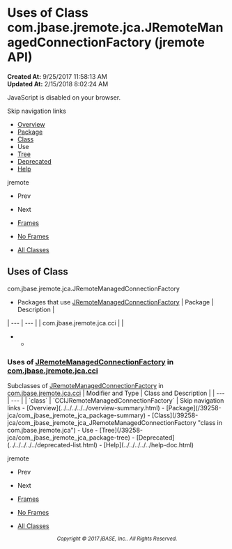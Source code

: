 # Uses of Class com.jbase.jremote.jca.JRemoteManagedConnectionFactory (jremote   API)

**Created At:** 9/25/2017 11:58:13 AM  
**Updated At:** 2/15/2018 8:02:24 AM  

<script type="text/javascript"><!--
    try {
        if (location.href.indexOf('is-external=true') == -1) {
            parent.document.title="Uses of Class com.jbase.jremote.jca.JRemoteManagedConnectionFactory (jremote   API)";
        }
    }
    catch(err) {
    }
//--></script><noscript><div>JavaScript is disabled on your browser.</div></noscript><!-- ========= START OF TOP NAVBAR ======= -->
<!--   -->
Skip navigation links
<!--   -->
- [Overview](../../../../../overview-summary.html)
- [Package](/39258-jca/com_jbase_jremote_jca_package-summary)
- [Class](/39258-jca/com_jbase_jremote_jca_JRemoteManagedConnectionFactory "class in com.jbase.jremote.jca")
- Use
- [Tree](/39258-jca/com_jbase_jremote_jca_package-tree)
- [Deprecated](../../../../../deprecated-list.html)
- [Help](../../../../../help-doc.html)


jremote <br>

- Prev
- Next


- [Frames](../../../../../index.html?com/jbase/jremote/jca/class-use//39261-class-use/com_jbase_jremote_jca_class-use_JRemoteManagedConnectionFactory)
- [No Frames](/39261-class-use/com_jbase_jremote_jca_class-use_JRemoteManagedConnectionFactory)


- [All Classes](../../../../../allclasses-noframe.html)


<script type="text/javascript"><!--
  allClassesLink = document.getElementById("allclasses_navbar_top");
  if(window==top) {
    allClassesLink.style.display = "block";
  }
  else {
    allClassesLink.style.display = "none";
  }
  //--></script>
<!--   -->
<!-- ========= END OF TOP NAVBAR ========= -->
## Uses of Class
com.jbase.jremote.jca.JRemoteManagedConnectionFactory

- <caption><span>Packages that use <a href="/39258-jca/com_jbase_jremote_jca_JRemoteManagedConnectionFactory" title="class in com.jbase.jremote.jca">JRemoteManagedConnectionFactory</a></span><span class="tabEnd"> </span></caption>| Package | Description |
| --- | --- |
| com.jbase.jremote.jca.cci |   |
- - <!--   -->
### Uses of [JRemoteManagedConnectionFactory](/39258-jca/com_jbase_jremote_jca_JRemoteManagedConnectionFactory "class in com.jbase.jremote.jca") in [com.jbase.jremote.jca.cci](/39259-cci/com_jbase_jremote_jca_cci_package-summary)


<caption><span>Subclasses of <a href="/39258-jca/com_jbase_jremote_jca_JRemoteManagedConnectionFactory" title="class in com.jbase.jremote.jca">JRemoteManagedConnectionFactory</a> in <a href="/39259-cci/com_jbase_jremote_jca_cci_package-summary">com.jbase.jremote.jca.cci</a></span><span class="tabEnd"> </span></caption>| Modifier and Type | Class and Description |
| --- | --- |
| `class` | `CCIJRemoteManagedConnectionFactory`  |
<!-- ======= START OF BOTTOM NAVBAR ====== -->
<!--   -->
Skip navigation links
<!--   -->
- [Overview](../../../../../overview-summary.html)
- [Package](/39258-jca/com_jbase_jremote_jca_package-summary)
- [Class](/39258-jca/com_jbase_jremote_jca_JRemoteManagedConnectionFactory "class in com.jbase.jremote.jca")
- Use
- [Tree](/39258-jca/com_jbase_jremote_jca_package-tree)
- [Deprecated](../../../../../deprecated-list.html)
- [Help](../../../../../help-doc.html)


jremote <br>

- Prev
- Next


- [Frames](../../../../../index.html?com/jbase/jremote/jca/class-use//39261-class-use/com_jbase_jremote_jca_class-use_JRemoteManagedConnectionFactory)
- [No Frames](/39261-class-use/com_jbase_jremote_jca_class-use_JRemoteManagedConnectionFactory)


- [All Classes](../../../../../allclasses-noframe.html)


<script type="text/javascript"><!--
  allClassesLink = document.getElementById("allclasses_navbar_bottom");
  if(window==top) {
    allClassesLink.style.display = "block";
  }
  else {
    allClassesLink.style.display = "none";
  }
  //--></script>
<!--   -->
<!-- ======== END OF BOTTOM NAVBAR ======= -->
<small>			<center>			<i>Copyright © 2017 jBASE, Inc.. All Rights Reserved.</i>		</center></small>
